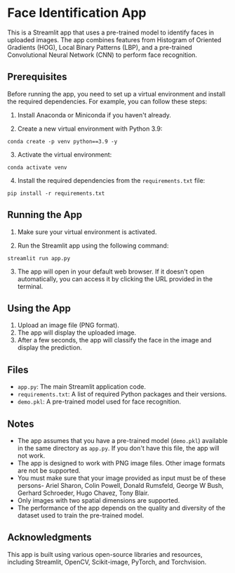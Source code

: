 # Face Identification App

This is a Streamlit app that uses a pre-trained model to identify faces in uploaded images. The app combines features from Histogram of Oriented Gradients (HOG), Local Binary Patterns (LBP), and a pre-trained Convolutional Neural Network (CNN) to perform face recognition.

## Prerequisites

Before running the app, you need to set up a virtual environment and install the required dependencies. For example, you can follow these steps:

1. Install Anaconda or Miniconda if you haven't already.

2. Create a new virtual environment with Python 3.9:

```
conda create -p venv python==3.9 -y
```

3. Activate the virtual environment:

```
conda activate venv
```

4. Install the required dependencies from the `requirements.txt` file:

```
pip install -r requirements.txt
```

## Running the App

1. Make sure your virtual environment is activated.

2. Run the Streamlit app using the following command:

```
streamlit run app.py
```

3. The app will open in your default web browser. If it doesn't open automatically, you can access it by clicking the URL provided in the terminal.

## Using the App

1. Upload an image file (PNG format).
2. The app will display the uploaded image.
3. After a few seconds, the app will classify the face in the image and display the prediction.

## Files

- `app.py`: The main Streamlit application code.
- `requirements.txt`: A list of required Python packages and their versions.
- `demo.pkl`: A pre-trained model used for face recognition.

## Notes

- The app assumes that you have a pre-trained model (`demo.pkl`) available in the same directory as `app.py`. If you don't have this file, the app will not work.
- The app is designed to work with PNG image files. Other image formats are not be supported.
- You must make sure that your image provided as input must be of these persons- Ariel Sharon, Colin Powell, Donald Rumsfeld, George W Bush, Gerhard Schroeder, Hugo Chavez, Tony Blair.
- Only images with two spatial dimensions are supported.
- The performance of the app depends on the quality and diversity of the dataset used to train the pre-trained model.

## Acknowledgments

This app is built using various open-source libraries and resources, including Streamlit, OpenCV, Scikit-image, PyTorch, and Torchvision.
